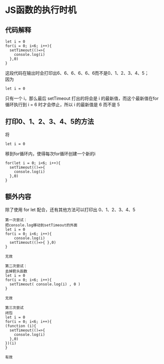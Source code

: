 # JS函数的执行时机
## 代码解释
```
let i = 0
for(i = 0; i<6; i++){
  setTimeout(()=>{
    console.log(i)
  },0)
}
```
这段代码在输出时会打印出6、6、6、6、6、6而不是0、1、2、3、4、5；  
因为
```
let i = 0
```
只有一个 i，那么最后 setTimeout 打出的将会是 i 的最新值，而这个最新值在for循环执行到 i = 6 时才会停止，所以 i 的最新值是 6 而不是 5  
## 打印0、1、2、3、4、5的方法
将
```
let i = 0
```
移到for循环内，使得每次for循环创建一个新的i
```
for(let i = 0; i<6; i++){
  setTimeout(()=>{
    console.log(i)
  },0)
}
```
## 额外内容
除了使用 for let 配合，还有其他方法可以打印出 0、1、2、3、4、5  
```
第一次尝试：
把console.log移动到setTimeout的外面
let i = 0
for(i = 0; i<6; i++){
    console.log(i)
  setTimeout(()=>{ },0)
}

无效
```
```
第二次尝试：
去掉箭头函数
let i = 0
for(i = 0; i<6; i++){
  setTimeout( console.log(i) , 0 )
}

无效
```
```
第三次尝试
闭包
let i = 0
for(i = 0; i<6; i++){
(function (i){
  setTimeout(()=>{
    console.log(i)
  },0)
})(i)
}

有效
```